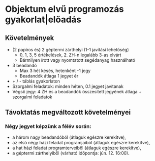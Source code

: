 # Objektum elvű programozás gyakorlat|előadás

## Követelmények
  - (2 papíros és) 2 géptermi zárthelyi (1-1 javítási lehetőség)
    - 0, 1, 3, 5 értékelések, 2. ZH-n legalább 3-as elvárt
    - Bármilyen írott vagy nyomtatott segédanyag használható
  - 3 beadandó
    - Max 3 hét késés, hetenként -1 jegy
    - Beadandók átlaga 1 jegyet ér
  - \+ / -  táblás gyakorlaton
  - Szorgalmi feladatok: minden héten, 0.1 jegyet javítanak
  - Végső jegy: 4 ZH és a beadandók összesített jegyének átlaga + szorgalmi feladatok
  

  ## Távoktatás megváltozott követelményei
  ### Négy jegyet képzünk a félév során:
 - a három nagy beadandóból (átlaguk egészre kerekítve),
 - az első négy házi feladat programjaiból (átlaguk egészre kerekítve),
 - a hat házi feladat programterveiből (átlaguk egészre kerekítve),
 - a géptermi zárthelyiből (várható időpontja: jún. 12. 16:00).